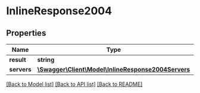 # InlineResponse2004

## Properties
Name | Type | Description | Notes
------------ | ------------- | ------------- | -------------
**result** | **string** |  | [optional] 
**servers** | [**\Swagger\Client\Model\InlineResponse2004Servers**](InlineResponse2004Servers.md) |  | [optional] 

[[Back to Model list]](../README.md#documentation-for-models) [[Back to API list]](../README.md#documentation-for-api-endpoints) [[Back to README]](../README.md)

